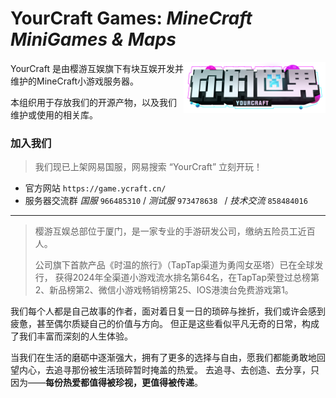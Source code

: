 # **YourCraft Games**: _MineCraft MiniGames & Maps_

<img align="right" height=45% width=45% src="https://raw.githubusercontent.com/YourCraftMC/.github/refs/heads/main/imgs/text_1440p.png" />

YourCraft 是由樱游互娱旗下有块互娱开发并维护的MineCraft小游戏服务器。

本组织用于存放我们的开源产物，以及我们维护或使用的相关库。

### 加入我们

> 我们现已上架网易国服，网易搜索 “YourCraft” 立刻开玩！


- 官方网站 `https://game.ycraft.cn/`
- 服务器交流群 _国服_ `966485310` / _测试服_ `973478638 ` / _技术交流_ `858484016`

___

> 樱游互娱总部位于厦门，是一家专业的手游研发公司，缴纳五险员工近百人。
> 
> 公司旗下首款产品《时温的旅行》（TapTap渠道为勇闯女巫塔）已在全球发行，
> 获得2024年全渠道小游戏流水排名第64名，在TapTap荣登过总榜第2、新品榜第2、微信小游戏畅销榜第25、IOS港澳台免费游戏第1。

我们每个人都是自己故事的作者，面对着日复一日的琐碎与挫折，我们或许会感到疲惫，甚至偶尔质疑自己的价值与方向。
但正是这些看似平凡无奇的日常，构成了我们丰富而深刻的人生体验。

当我们在生活的磨砺中逐渐强大，拥有了更多的选择与自由，愿我们都能勇敢地回望内心，去追寻那份被生活琐碎暂时掩盖的热爱。
去追寻、去创造、去分享，只因为——**每份热爱都值得被珍视，更值得被传递**。

